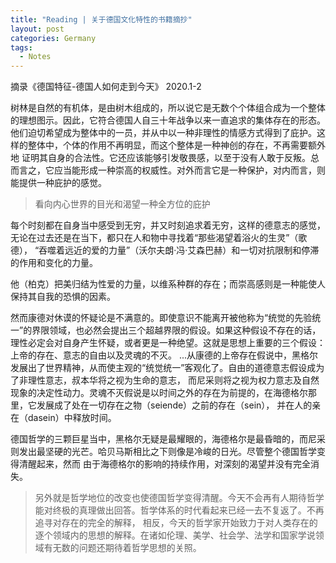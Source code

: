 ```yaml
---
title: "Reading | 关于德国文化特性的书籍摘抄"
layout: post
categories: Germany
tags:
  - Notes
---
```

摘录《德国特征-德国人如何走到今天》
2020.1-2

树林是自然的有机体，是由树木组成的，所以说它是无数个个体组合成为一个整体的理想图示。因此，它符合德国人自三十年战争以来一直追求的集体存在的形态。
他们迫切希望成为整体中的一员，并从中以一种非理性的情感方式得到了庇护。这样的整体中，个体的作用不再明显，而这个整体是一种神创的存在，不再需要额外地
证明其自身的合法性。它还应该能够引发敬畏感，以至于没有人敢于反叛。总而言之，它应当能形成一种崇高的权威性。对外而言它是一种保护，对内而言，则能提供一种庇护的感觉。

> 看向内心世界的目光和渴望一种全方位的庇护

每个时刻都在自身当中感受到无穷，并又时刻追求着无穷，这样的德意志的感觉，无论在过去还是在当下，都只在人和物中寻找着“那些渴望着浴火的生灵”（歌德），
“吞噬着远近的爱的力量”（沃尔夫朗·冯·艾森巴赫）和一切对抗限制和停滞的作用和变化的力量。

他（柏克）把美归结为性爱的力量，以维系种群的存在；而崇高感则是一种能使人保持其自我的恐惧的因素。

然而康德对休谟的怀疑论是不满意的。即使意识不能离开被他称为“统觉的先验统一”的界限领域，也必然会提出三个超越界限的假设。如果这种假设不存在的话，
理性必定会对自身产生怀疑，或者更是一种绝望。这就是思想上重要的三个假设：上帝的存在、意志的自由以及灵魂的不灭。
...从康德的上帝存在假说中，黑格尔发展出了世界精神，从而使主观的“统觉统一”客观化了。自由的道德意志假设成为了非理性意志，叔本华将之视为生命的意志，
而尼采则将之视为权力意志及自然现象的决定性动力。灵魂不灭假说是以时间之外的存在为前提的，在海德格尔那里，它发展成了处在一切存在之物（seiende）之前的存在（sein），
并在人的亲在（dasein）中释放时间。

德国哲学的三颗巨星当中，黑格尔无疑是最耀眼的，海德格尔是最昏暗的，而尼采则发出最坚硬的光芒。哈贝马斯相比之下则像是冷峻的日光。尽管整个德国哲学变得清醒起来，然而
由于海德格尔的影响的持续作用，对深刻的渴望并没有完全消失。

> 另外就是哲学地位的改变也使德国哲学变得清醒。今天不会再有人期待哲学能对终极的真理做出回答。哲学体系的时代看起来已经一去不复返了。不再追寻对存在的完全的解释，
相反，今天的哲学家开始致力于对人类存在的逐个领域内的思想的解释。在诸如伦理、美学、社会学、法学和国家学说领域有无数的问题还期待着哲学思想的关照。
